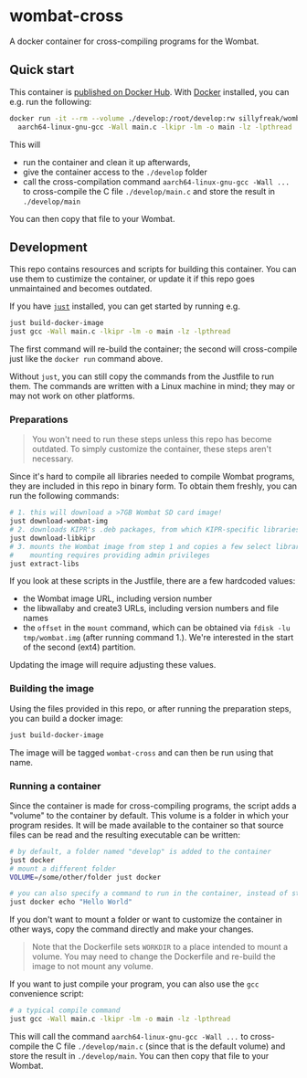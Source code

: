 # wombat-cross

A docker container for cross-compiling programs for the Wombat.

## Quick start

This container is [published on Docker Hub](https://hub.docker.com/r/sillyfreak/wombat-cross).
With [Docker](https://docs.docker.com/get-started/) installed, you can e.g. run the following:

```bash
docker run -it --rm --volume ./develop:/root/develop:rw sillyfreak/wombat-cross \
  aarch64-linux-gnu-gcc -Wall main.c -lkipr -lm -o main -lz -lpthread
```

This will

- run the container and clean it up afterwards,
- give the container access to the `./develop` folder
- call the cross-compilation command `aarch64-linux-gnu-gcc -Wall ...` to cross-compile the C file `./develop/main.c` and store the result in `./develop/main`

You can then copy that file to your Wombat.

## Development

This repo contains resources and scripts for building this container.
You can use them to custimize the container, or update it if this repo goes unmaintained and becomes outdated.

If you have [`just`](https://just.systems/man/en/) installed, you can get started by running e.g.

```bash
just build-docker-image
just gcc -Wall main.c -lkipr -lm -o main -lz -lpthread
```

The first command will re-build the container; the second will cross-compile just like the `docker run` command above.

Without `just`, you can still copy the commands from the Justfile to run them.
The commands are written with a Linux machine in mind; they may or may not work on other platforms.

### Preparations

> You won't need to run these steps unless this repo has become outdated.
> To simply customize the container, these steps aren't necessary.

Since it's hard to compile all libraries needed to compile Wombat programs, they are included in this repo in binary form.
To obtain them freshly, you can run the following commands:

```bash
# 1. this will download a >7GB Wombat SD card image!
just download-wombat-img
# 2. downloads KIPR's .deb packages, from which KIPR-specific libraries can be extracted
just download-libkipr
# 3. mounts the Wombat image from step 1 and copies a few select libraries from it
#    mounting requires providing admin privileges
just extract-libs
```

If you look at these scripts in the Justfile, there are a few hardcoded values:

- the Wombat image URL, including version number
- the libwallaby and create3 URLs, including version numbers and file names
- the `offset` in the `mount` command, which can be obtained via `fdisk -lu tmp/wombat.img` (after running command 1.). We're interested in the start of the second (ext4) partition.

Updating the image will require adjusting these values.

### Building the image

Using the files provided in this repo, or after running the preparation steps, you can build a docker image:

```bash
just build-docker-image
```

The image will be tagged `wombat-cross` and can then be run using that name.

### Running a container

Since the container is made for cross-compiling programs, the script adds a "volume" to the container by default.
This volume is a folder in which your program resides.
It will be made available to the container so that source files can be read and the resulting executable can be written:

```bash
# by default, a folder named "develop" is added to the container
just docker
# mount a different folder
VOLUME=/some/other/folder just docker

# you can also specify a command to run in the container, instead of starting a shell
just docker echo "Hello World"
```

If you don't want to mount a folder or want to customize the container in other ways, copy the command directly and make your changes.

> Note that the Dockerfile sets `WORKDIR` to a place intended to mount a volume.
> You may need to change the Dockerfile and re-build the image to not mount any volume.

If you want to just compile your program, you can also use the `gcc` convenience script:

```bash
# a typical compile command
just gcc -Wall main.c -lkipr -lm -o main -lz -lpthread
```

This will call the command `aarch64-linux-gnu-gcc -Wall ...` to cross-compile the C file `./develop/main.c` (since that is the default volume) and store the result in `./develop/main`.
You can then copy that file to your Wombat.
